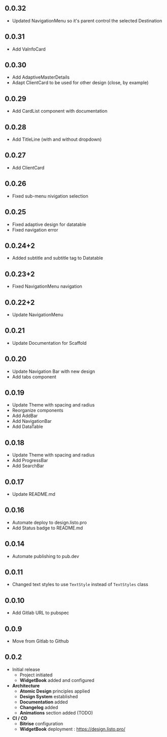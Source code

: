 ## 0.0.32
* Updated NavigationMenu so it's parent control the selected Destination

## 0.0.31
* Add VaInfoCard

## 0.0.30
* Add AdaptiveMasterDetails
* Adapt ClientCard to be used for other design (close, by example)

## 0.0.29
* Add CardList component with documentation

## 0.0.28
* Add TitleLine (with and without dropdown)

## 0.0.27
* Add ClientCard

## 0.0.26
* Fixed sub-menu nivigation selection

## 0.0.25
* Fixed adaptive design for datatable
* Fixed navigation error

## 0.0.24+2
* Added subtitle and subtitle tag to Datatable

## 0.0.23+2
* Fixed NavigationMenu navigation

## 0.0.22+2
* Update NavigationMenu

## 0.0.21
* Update Documentation for Scaffold

## 0.0.20
* Update Navigation Bar with new design
* Add tabs component

## 0.0.19
* Update Theme with spacing and radius
* Reorganize components
* Add AddBar
* Add NavigationBar
* Add DataTable

## 0.0.18
* Update Theme with spacing and radius
* Add ProgressBar
* Add SearchBar

## 0.0.17
* Update README.md

## 0.0.16
* Automate deploy to design.listo.pro
* Add Status badge to README.md

## 0.0.14
* Automate publishing to pub.dev

## 0.0.11
* Changed text styles to use `TextStyle` instead of `TextStyles` class

## 0.0.10
* Add Gitlab URL to pubspec

## 0.0.9
* Move from Gitlab to Github

## 0.0.2

* Initial release
  * Project initiated
  * **WidgetBook** added and configured
* **Architecture**
  * **Atomic Design** principles applied
  * **Design System** established
  * **Documentation** added
  * **Changelog** added
  * **Animations** section added (TODO)
* **CI / CD**
  * **Bitrise** configuration
  * **WidgetBook** deployment : https://design.listo.pro/
